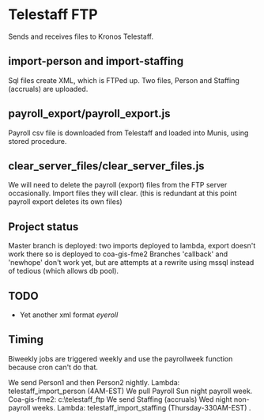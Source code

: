 # Telestaff FTP
Sends and receives files to Kronos Telestaff.

## import-person and import-staffing
Sql files create XML, which is FTPed up.
Two files, Person and Staffing (accruals) are uploaded.

## payroll_export/payroll_export.js
Payroll csv file is downloaded from Telestaff and loaded into Munis, using stored procedure.

## clear_server_files/clear_server_files.js
We will need to delete the payroll (export) files from the FTP server occasionally.
Import files they will clear. (this is redundant at this point payroll export deletes its own files)

## Project status
Master branch is deployed: two imports deployed to lambda, export doesn't work there so is deployed to coa-gis-fme2
Branches 'callback' and 'newhope' don't work yet, but are attempts at a rewrite using mssql instead of tedious (which allows db pool).

## TODO
- Yet another xml format *eyeroll*

## Timing 
Biweekly jobs are triggered weekly and use the payrollweek function because cron can't do that.

We send Person1 and then Person2 nightly. Lambda: telestaff_import_person (4AM-EST) 
We pull Payroll Sun night payroll week. Coa-gis-fme2: c:\telestaff_ftp
We send Staffing (accruals) Wed night non-payroll weeks. Lambda: telestaff_import_staffing (Thursday-330AM-EST) .
